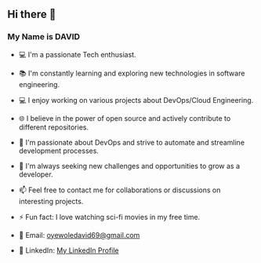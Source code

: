 ## Hi there 👋

### My Name is DAVID

- 💻 I'm a passionate Tech enthusiast.
- 📚 I'm constantly learning and exploring new technologies in software engineering.
- 💻 I enjoy working on various projects about DevOps/Cloud Engineering.
- 🌐 I believe in the power of open source and actively contribute to different repositories.
- 🚀 I'm passionate about DevOps and strive to automate and streamline development processes.
- 🎯 I'm always seeking new challenges and opportunities to grow as a developer.
- 📫 Feel free to contact me for collaborations or discussions on interesting projects.
- ⚡ Fun fact: I love watching sci-fi movies in my free time.

- 📧 Email: [oyewoledavid69@gmail.com](mailto:oyewoledavid69@gmail.com)
- 💼 LinkedIn: [My LinkedIn Profile](https://www.linkedin.com/in/david-oyewole-54827623a)


